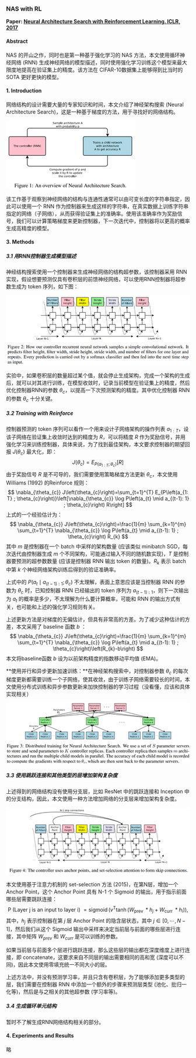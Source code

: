 ### NAS with RL

**Paper: [Neural Architecture Search with Reinforcement Learning. ICLR, 2017](https://arxiv.org/abs/1611.01578)**

#### Abstract

NAS 的开山之作，同时也是第一种基于强化学习的 NAS 方法，本文使用循环神经网络 (RNN) 生成神经网络的模型描述，同时使用强化学习训练这个模型来最大限度地提高在验证集上的精度。该方法在 CIFAR-10数据集上能够得到比当时的 SOTA 更好更快的模型。

#### 1. Introduction

网络结构的设计需要大量的专家知识和时间，本文介绍了神经架构搜索 (Neural Architecture Search)，这是一种基于梯度的方法，用于寻找好的网络结构。

![image-20210922200808618](../_image/image-20210922200808618.png)

该工作基于观察到神经网络的结构与连通性通常可以由可变长度的字符串指定，因此可以使用一个 RNN 作为控制器来生成这样的字符串，在真实数据上训练字符串指定的网络（子网络），从而获得验证集上的准确率。使用该准确率作为奖励信号，我们可以计算策略梯度来更新控制器，下一次迭代中，控制器将以更高的概率生成高精度的模型。

#### 3. Methods

##### 3.1  用RNN控制器生成模型描述

神经结构搜索使用一个控制器来生成神经网络的结构超参数，该控制器采用 RNN 实现，假设想要预测仅具有卷积层的前馈神经网络，可以使用RNN控制器将超参数生成为 token 序列，如下图：

![image-20210922201026328](../_image/image-20210922201026328.png)

实验中，如果卷积层的数量超过某个值，就会停止生成架构，完成一个架构的生成后，就可以对其进行训练，在模型收敛时，记录当前模型在验证集上的精度，然后优化控制器RNN的参数 $\theta_c$，以提高一下次预测架构的精度。其中优化控制器 RNN 的参数 $\theta_c$ 十分关键。

##### 3.2  Training with Reinforce

控制器预测的 token 序列可以看作一个用来设计子网络架构的操作列表 $a_{1:T}$，设该子网络在验证集上收敛时达到的精度为 $R$，可以将精度 $R$ 作为奖励信号，并用强化学习来训练控制器，具体来说，为了找到最佳架构，本文要求控制器的期望回报 $J(\theta_c)$ 最大化，即：
$$
J\left(\theta_{c}\right)= E_{P\left(a_{1: T} ;\theta_{c}\right)} [R]
$$
由于奖励信号 $R$ 是不可导的，我们需要使用策略梯度方法更新 $\theta_{c}$，本文使用 Williams (1992) 的Reinforce 规则：
$$
\nabla_{\theta_{c}} J\left(\theta_{c}\right)=\sum_{t=1}^{T} E_{P\left(a_{1: T} ; \theta_{c}\right)}\left[\nabla_{\theta_{c}} \log P\left(a_{t} \mid a_{(t-1): 1} ; \theta_{c}\right) R\right]
$$
上式的一个经验估计为：
$$
\nabla_{\theta_{c}} J\left(\theta_{c}\right)=\frac{1}{m} \sum_{k=1}^{m} \sum_{t=1}^{T} \nabla_{\theta_{c}} \log P\left(a_{t} \mid a_{(t-1): 1} ; \theta_{c}\right) R_{k}
$$
其中 $m$ 是控制器在一个 batch 中采样的架构数量 (应该类似 minibatch SGD，每次迭代由控制器生成 $m$ 个不同架构，可能通过输入不同的随机数实现)，$T$ 是控制器要预测的超参数数量 (应该是控制器 RNN 输出 token 的数量)。$R_{k}$ 表示 batch中第 $k$ 个神经网络架构训练后得到的验证准确率。

上式中的 $P\left(a_{t} \mid a_{(t-1): 1} ; \theta_{c}\right)$ 不太理解，表面上意思应该是当控制器 RNN 的参数为 $\theta_{c}$ 时，已知控制器 RNN 已经输出的 token 序列为 $a_{(t-1): 1}$，则下一次输出为 $a_t$ 的概率是多少，不太理解为什么要计算概率，可能和 RNN 的输出方式有关，也可能和上述的强化学习规则有关。

上述更新方法是对梯度的无偏估计，但具有非常高的方差。为了减少这种估计的方差，本文采用了 baseline 函数 $b$ ：
$$
\nabla_{\theta_{c}} J\left(\theta_{c}\right)=\frac{1}{m} \sum_{k=1}^{m} \sum_{t=1}^{T} \nabla_{\theta_{c}} \log P\left(a_{t} \mid a_{(t-1): 1} ; \theta_{c}\right)\left(R_{k}-b\right)
$$
本文将baseline函数 $b$ 设为以前架构精度的指数移动平均值 (EMA)。

**使用并行和异步更新加速训练：**在神经架构搜索中，对控制器参数 $\theta_{c}$ 的每次梯度更新都需要训练一个子网络，使其收敛，由于训练子网络需要较长的时间，本文使用分布式训练和异步参数更新来加快控制器的学习过程（没看懂，应该和具体实现相关）

![image-20210922203934703](../_image/image-20210922203934703.png)

##### 3.3  使用跳跃连接和其他类型的层增加架构复杂度

上述得到的网络结构没有使用分支层，比如 ResNet 中的跳跃连接和 Inception 中的分支结构，因此，本文使用一种方法增加网络的分支层来增加架构复杂度。

![image-20210922204027670](../_image/image-20210922204027670.png)

本文使用基于注意力机制的 set-selection 方法 (2015)，在第N层，增加一个 Anchor Point，这个 Anchor Point 具有 N-1 个 Sigmoid 的输出，用于指示前面哪些层需要跳跃连接：
$$
\mathrm{P} \text { (Layer } \mathrm{j} \text { is an input to layer i) }=\operatorname{sigmoid}\left(v^{\mathrm{T}} \tanh \left(W_{\text {prev }} * h_{j}+W_{\text {curr }} * h_{i}\right)\right) \text {, }
$$
其中，$h_j$ 表示控制器在第 $j$ 层 Anchor Point 的隐含层状态，其中 $j\in[0,\cdots,N-1]$，然后我们从这个 Sigmoid 输出中采样来决定当前层与前面的哪些层进行连接，其中矩阵 $W_{prev}$ 和 $W_{curr}$ 是可以训练的参数。

如果当前层与前面多个层进行跳跃连接，那么这些层的输出都在深度维度上进行连接，即 concatenate，这要求来自不同层的输出需要相同的高和宽 (深度可以不同)，因此本文使用零填充统一不同大小的层。

上述方法中，并没有预测学习率，并且只含有卷积层，为了能够添加更多类型的层，我们需要在控制器 RNN 中添加一个额外的步骤来预测层类型 (池化、批归一化等)，然后是与之相关的其他超参数 (学习率等)。

##### 3.4  生成循环单元结构

暂时不了解生成RNN网络结构相关的部分。

#### 4. Experiments and Results

略

